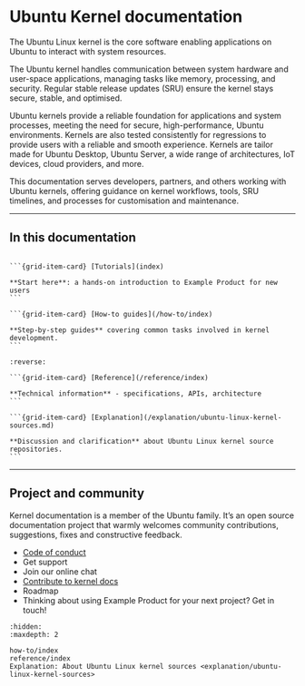 # Ubuntu Kernel documentation

The Ubuntu Linux kernel is the core software enabling applications on Ubuntu to
interact with system resources.

The Ubuntu kernel handles communication between system hardware and user-space
applications, managing tasks like memory, processing, and security. Regular
stable release updates (SRU) ensure the kernel stays secure, stable, and
optimised.

Ubuntu kernels provide a reliable foundation for applications and system
processes, meeting the need for secure, high-performance, Ubuntu environments.
Kernels are also tested consistently for regressions to provide users with a
reliable and smooth experience. Kernels are tailor made for Ubuntu Desktop,
Ubuntu Server, a wide range of architectures, IoT devices, cloud providers, and
more.

This documentation serves developers, partners, and others working with Ubuntu
kernels, offering guidance on kernel workflows, tools, SRU timelines, and
processes for customisation and maintenance.



---------

## In this documentation

````{grid} 1 1 2 2

```{grid-item-card} [Tutorials](index)

**Start here**: a hands-on introduction to Example Product for new users
```

```{grid-item-card} [How-to guides](/how-to/index)

**Step-by-step guides** covering common tasks involved in kernel development.
```

````

````{grid} 1 1 2 2
:reverse:

```{grid-item-card} [Reference](/reference/index)

**Technical information** - specifications, APIs, architecture
```

```{grid-item-card} [Explanation](/explanation/ubuntu-linux-kernel-sources.md)

**Discussion and clarification** about Ubuntu Linux kernel source repositories.
```

````

---------

## Project and community

Kernel documentation is a member of the Ubuntu family. It’s an open source
documentation project that warmly welcomes community contributions, suggestions,
fixes and constructive feedback.

* [Code of conduct](https://ubuntu.com/community/ethos/code-of-conduct)
* Get support
* Join our online chat
* [Contribute to kernel docs](/how-to/contribute)
* Roadmap
* Thinking about using Example Product for your next project? Get in touch!

```{toctree}
:hidden:
:maxdepth: 2

how-to/index
reference/index
Explanation: About Ubuntu Linux kernel sources <explanation/ubuntu-linux-kernel-sources>
```
